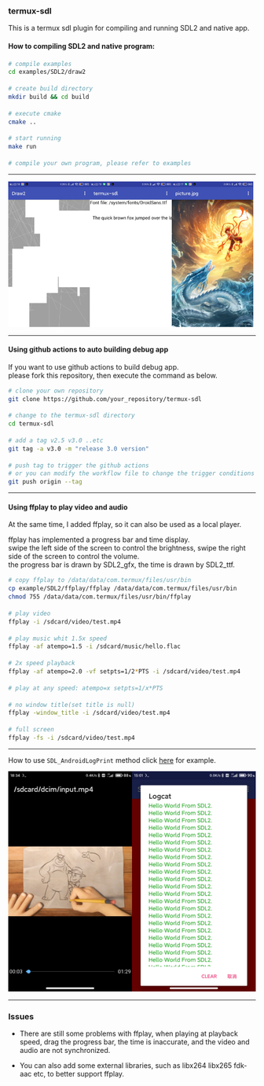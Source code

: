 ### termux-sdl

This is a termux sdl plugin for compiling and running SDL2 and native app.

#### How to compiling SDL2 and native program:

```bash
# compile examples
cd examples/SDL2/draw2

# create build directory
mkdir build && cd build

# execute cmake 
cmake ..

# start running
make run

# compile your own program, please refer to examples 

```
----

<div align="left">
    <img src="./screenshot/example1.jpg" width="33%" /><img src="./screenshot/example2.jpg" width="33%" /><img src="./screenshot/example3.jpg" width="33%" />
</div>

----
#### Using github actions to auto building debug app
If you want to use github actions to build debug app.</br>
please fork this repository, then execute the command as below.

```bash
# clone your own repository
git clone https://github.com/your_repository/termux-sdl

# change to the termux-sdl directory
cd termux-sdl

# add a tag v2.5 v3.0 ..etc
git tag -a v3.0 -m "release 3.0 version" 

# push tag to trigger the github actions
# or you can modify the workflow file to change the trigger conditions
git push origin --tag

```
----

#### Using ffplay to play video and audio

At the same time, I added ffplay, so it can also be used as a local player.</br>

ffplay has implemented a progress bar and time display.</br>
swipe the left side of the screen to control the brightness, swipe the right side of the screen to control the volume.</br>
the progress bar is drawn by SDL2_gfx, the time is drawn by SDL2_ttf.

```bash
# copy ffplay to /data/data/com.termux/files/usr/bin
cp example/SDL2/ffplay/ffplay /data/data/com.termux/files/usr/bin
chmod 755 /data/data/com.termux/files/usr/bin/ffplay

# play video
ffplay -i /sdcard/video/test.mp4

# play music whit 1.5x speed
ffplay -af atempo=1.5 -i /sdcard/music/hello.flac

# 2x speed playback
ffplay -af atempo=2.0 -vf setpts=1/2*PTS -i /sdcard/video/test.mp4

# play at any speed: atempo=x setpts=1/x*PTS

# no window title(set title is null)
ffplay -window_title -i /sdcard/video/test.mp4

# full screen
ffplay -fs -i /sdcard/video/test.mp4

```

----

How to use `SDL_AndroidLogPrint` method click [here](https://github.com/Lzhiyong/termux-sdl/blob/master/examples/SDL2/testlog/test_log.c) for example.

<div align="left">
    <img src="./screenshot/ffplay.jpg" width="50%" /><img src="./screenshot/log.jpg" width="50%" />
</div>

----
### Issues
* There are still some problems with ffplay, 
when playing at playback speed, drag the progress bar, the time is inaccurate, and the video and audio are not synchronized.

* You can also add some external libraries, such as libx264 libx265 fdk-aac etc, to better support ffplay.

